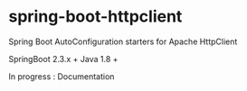 # spring-boot-httpclient
Spring Boot AutoConfiguration starters for Apache HttpClient

SpringBoot 2.3.x +
Java 1.8 +

In progress : Documentation
